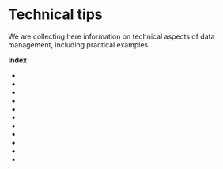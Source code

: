 # Technical tips

We are collecting here information on technical aspects of data management, including practical examples.

**Index**

* [](backup.md)
* [](backup-checklist.md)
* [](conventions.md)
* [](data_formats.md)
* [](drs.md)
* [](keywords.md)
* [](massdata.md)
* [](permissions.md)
* [](tech-readme.md)
* [](title.md)
* [](versioning.md)
